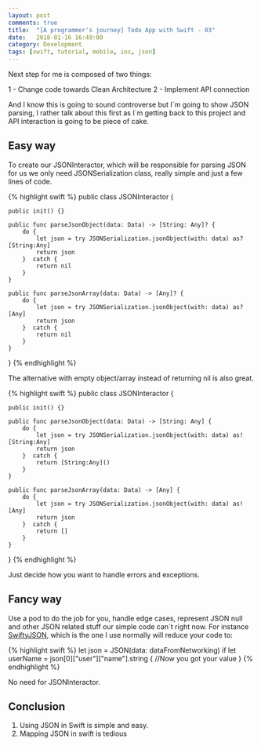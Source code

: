 ```yaml
---
layout: post
comments: true
title:  "[A programmer's journey] Todo App with Swift - 03"
date:   2018-01-16 16:49:00
category: Development
tags: [swift, tutorial, mobile, ios, json]
---
```


Next step for me is composed of two things:

1 - Change code towards Clean Architecture
2 - Implement API connection

And I know this is going to sound controverse but I´m going to show JSON parsing, I rather talk about this first as I´m getting back to this project and API interaction is going to be piece of cake.

## Easy way 

To create our JSONInteractor, which will be responsible for parsing JSON for us we only need JSONSerialization class, really simple and just a few lines of code.

{% highlight swift %}
public class JSONInteractor {
    
    public init() {}
    
    public func parseJsonObject(data: Data) -> [String: Any]? {
        do {
            let json = try JSONSerialization.jsonObject(with: data) as? [String:Any]
            return json
        }  catch {
            return nil
        }
    }
    
    public func parseJsonArray(data: Data) -> [Any]? {
        do {
            let json = try JSONSerialization.jsonObject(with: data) as? [Any]
            return json
        }  catch {
            return nil
        }
    }
    
}
{% endhighlight %}

The alternative with empty object/array instead of returning nil is also great.

{% highlight swift %}
public class JSONInteractor {
    
    public init() {}
    
    public func parseJsonObject(data: Data) -> [String: Any] {
        do {
            let json = try JSONSerialization.jsonObject(with: data) as! [String:Any]
            return json
        }  catch {
            return [String:Any]()
        }
    }
    
    public func parseJsonArray(data: Data) -> [Any] {
        do {
            let json = try JSONSerialization.jsonObject(with: data) as! [Any]
            return json
        }  catch {
            return []
        }
    }
    
}
{% endhighlight %}

Just decide how you want to handle errors and exceptions.

## Fancy way

Use a pod to do the job for you, handle edge cases, represent JSON null and other JSON related stuff our simple code can´t right now. For instance [SwiftyJSON](https://github.com/SwiftyJSON/SwiftyJSON), which is the one I use normally will reduce your code to:

{% highlight swift %}
let json = JSON(data: dataFromNetworking)
if let userName = json[0]["user"]["name"].string {
  //Now you got your value
}
{% endhighlight %}

No need for JSONInteractor.

## Conclusion

1. Using JSON in Swift is simple and easy.
2. Mapping JSON in swift is tedious
